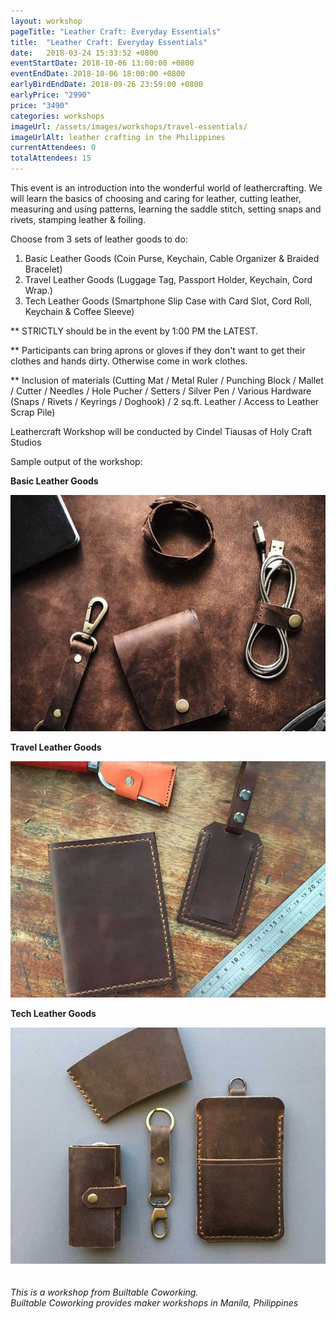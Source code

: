 ```yaml
---
layout: workshop
pageTitle: "Leather Craft: Everyday Essentials"
title:  "Leather Craft: Everyday Essentials"
date:   2018-03-24 15:33:52 +0800
eventStartDate: 2018-10-06 13:00:00 +0800
eventEndDate: 2018-10-06 18:00:00 +0800
earlyBirdEndDate: 2018-09-26 23:59:00 +0800
earlyPrice: "2990"
price: "3490"
categories: workshops
imageUrl: /assets/images/workshops/travel-essentials/
imageUrlAlt: leather crafting in the Philippines
currentAttendees: 0
totalAttendees: 15
---
```


This event is an introduction into the wonderful world of leathercrafting. We will learn the basics of choosing and caring for leather, cutting leather, measuring and using patterns, learning the saddle stitch, setting snaps and rivets, stamping leather & foiling.

Choose from 3 sets of leather goods to do:
1. Basic Leather Goods (Coin Purse, Keychain, Cable Organizer & Braided Bracelet)
2. Travel Leather Goods (Luggage Tag, Passport Holder, Keychain, Cord Wrap.)
3. Tech Leather Goods (Smartphone Slip Case with Card Slot, Cord Roll, Keychain & Coffee Sleeve)

** STRICTLY should be in the event by 1:00 PM the LATEST.

** Participants can bring aprons or gloves if they don't want to get their clothes and hands dirty. Otherwise come in work clothes.

** Inclusion of materials (Cutting Mat / Metal Ruler / Punching Block / Mallet / Cutter / Needles / Hole Pucher / Setters / Silver Pen / Various Hardware (Snaps / Rivets / Keyrings / Doghook) / 2 sq.ft. Leather / Access to Leather Scrap Pile)

Leathercraft Workshop will be conducted by
Cindel Tiausas of Holy Craft Studios


Sample output of the workshop:

**Basic Leather Goods**

![handmade leathercraft](/assets/images/workshops/travel-essentials/Basic-Leather-Essentials.jpg "handmade leathercraft")

**Travel Leather Goods**

![handmade leathercraft](/assets/images/workshops/travel-essentials/Travel-Essentials.jpg "handmade leathercraft")

**Tech Leather Goods**

![handmade leathercraft](/assets/images/workshops/travel-essentials/travel-essential-3.jpg "handmade leathercraft")
<br>
<br>
<br>
*This is a  workshop from Builtable Coworking.*
<br>
*Builtable Coworking provides maker workshops in Manila, Philippines* 
